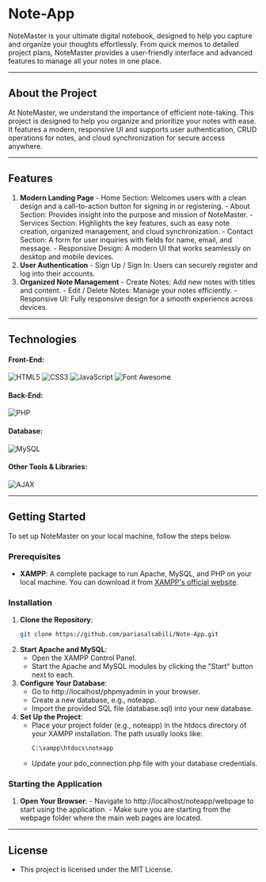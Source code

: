 # Note-App
NoteMaster is your ultimate digital notebook, designed to help you capture and organize your thoughts effortlessly. From quick memos to detailed project plans, NoteMaster provides a user-friendly interface and advanced features to manage all your notes in one place.

---

## About the Project

At NoteMaster, we understand the importance of efficient note-taking. This project is designed to help you organize and prioritize your notes with ease. It features a modern, responsive UI and supports user authentication, CRUD operations for notes, and cloud synchronization for secure access anywhere.

---

## Features

  1. **Modern Landing Page**
    - Home Section: Welcomes users with a clean design and a call-to-action button for signing in or registering.
    - About Section: Provides insight into the purpose and mission of NoteMaster.
    - Services Section: Highlights the key features, such as easy note creation, organized management, and cloud synchronization.
    - Contact Section: A form for user inquiries with fields for name, email, and message.
    - Responsive Design: A modern UI that works seamlessly on desktop and mobile devices.
  3. **User Authentication**
    - Sign Up / Sign In: Users can securely register and log into their accounts.
  4. **Organized Note Management**
    - Create Notes: Add new notes with titles and content.
    - Edit / Delete Notes: Manage your notes efficiently.
    - Responsive UI: Fully responsive design for a smooth experience across devices.

---

## Technologies
  #### Front-End:
![HTML5](https://img.shields.io/badge/HTML5-E34F26?style=for-the-badge&logo=html5&logoColor=white)
![CSS3](https://img.shields.io/badge/CSS3-1572B6?style=for-the-badge&logo=css3&logoColor=white)
![JavaScript](https://img.shields.io/badge/JavaScript-F7DF1E?style=for-the-badge&logo=javascript&logoColor=black)
![Font Awesome](https://img.shields.io/badge/Font%20Awesome-339AF0?style=for-the-badge&logo=font-awesome&logoColor=white)

#### Back-End:
![PHP](https://img.shields.io/badge/PHP-777BB4?style=for-the-badge&logo=php&logoColor=white)

#### Database:
![MySQL](https://img.shields.io/badge/MySQL-4479A1?style=for-the-badge&logo=mysql&logoColor=white)

#### Other Tools & Libraries:
![AJAX](https://img.shields.io/badge/AJAX-0078D7?style=for-the-badge&logo=ajax&logoColor=white)
 
---
## Getting Started

To set up NoteMaster on your local machine, follow the steps below.

### Prerequisites

- **XAMPP**: A complete package to run Apache, MySQL, and PHP on your local machine. You can download it from [XAMPP's official website](https://www.apachefriends.org/).

### Installation

1. **Clone the Repository**:
   ```bash
   git clone https://github.com/pariasalsabili/Note-App.git

2. **Start Apache and MySQL**:
   - Open the XAMPP Control Panel.
   - Start the Apache and MySQL modules by clicking the "Start" button next to each.
3. **Configure Your Database**:
   - Go to http://localhost/phpmyadmin in your browser.
   - Create a new database, e.g., noteapp.
   - Import the provided SQL file (database.sql) into your new database.
4. **Set Up the Project**:
   - Place your project folder (e.g., noteapp) in the htdocs directory of your XAMPP installation. The path usually looks like:
     ```bash
     C:\xampp\htdocs\noteapp
   - Update your pdo_connection.php file with your database credentials.

### Starting the Application
  1. **Open Your Browser**:
    - Navigate to http://localhost/noteapp/webpage to start using the application.
    - Make sure you are starting from the webpage folder where the main web pages are located.

---
## License
  - This project is licensed under the MIT License.

